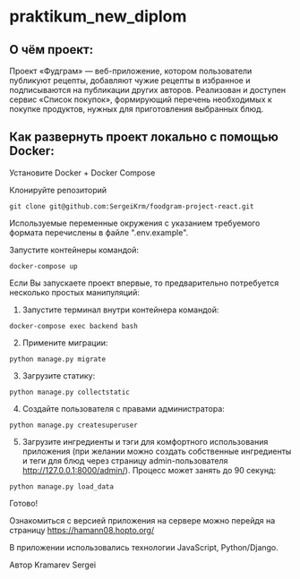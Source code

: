 # praktikum_new_diplom
## О чём проект:
Проект «Фудграм» — веб-приложение, котором пользователи публикуют рецепты, добавляют чужие рецепты в избранное и подписываются на публикации других авторов. Реализован и доступен сервис «Список покупок», формирующий перечень необходимых к покупке продуктов, нужных для приготовления выбранных блюд.


## Как развернуть проект локально с помощью Docker:

Установите Docker + Docker Compose

Клонируйте репозиторий
```
git clone git@github.com:SergeiKrm/foodgram-project-react.git
```
Используемые переменные окружения c указанием требуемого формата перечислены в файле ".env.example".

Запустите контейнеры командой:
```
docker-compose up
```

Если Вы запускаете проект впервые, то предварительно потребуется несколько простых манипуляций:

1. Запустите терминал внутри контейнера командой:
```
docker-compose exec backend bash
```
2. Примените миграции:
```
python manage.py migrate
```
3. Загрузите статику:
```
python manage.py collectstatic
```
4. Создайте пользователя с правами администратора:
```
python manage.py createsuperuser
```
5. Загрузите ингредиенты и тэги для комфортного использования приложения (при желании можно создать собственные ингредиенты и теги для блюд через страницу admin-пользователя http://127.0.0.1:8000/admin/). Процесс может занять до 90 секунд:
```
python manage.py load_data
```
Готово!


Ознакомиться с версией приложения на сервере можно 
перейдя на страницу https://hamann08.hopto.org/



В приложении использовались технологии JavaScript, Python/Django.

Автор Kramarev Sergei
